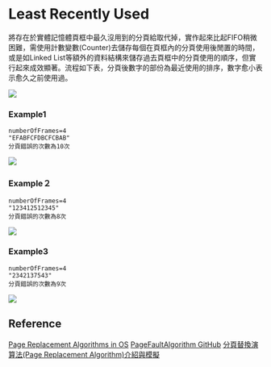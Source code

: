 
# Least Recently Used
將存在於實體記憶體頁框中最久沒用到的分頁給取代掉，實作起來比起FIFO稍微困難，需使用計數變數(Counter)去儲存每個在頁框內的分頁使用後閒置的時間，或是如Linked List等額外的資料結構來儲存過去頁框中的分頁使用的順序，但實行起來成效顯著。流程如下表，分頁後數字的部份為最近使用的排序，數字愈小表示愈久之前使用過。

![](https://image.slidesharecdn.com/42lruoptimal-130119072029-phpapp02/95/42-lru-optimal-5-638.jpg?cb=1358580069)


### Example1
```
numberOfFrames=4
"EFABFCFDBCFCBAB"
分頁錯誤的次數為10次
```
![](https://imgur.com/ULT6cqB.png)

### Example２
```
numberOfFrames=4
"123412512345"
分頁錯誤的次數為8次
```
![](https://imgur.com/P2oechL.gif)

### Example3
```
numberOfFrames=4
"2342137543"
分頁錯誤的次數為9次
```
![](https://i.imgur.com/aVsZDRO.png)



## Reference
[Page Replacement Algorithms in OS](https://www.slideshare.net/AdilAslam4/page-replacement-algorithms-in-os)
[PageFaultAlgorithm GitHub](https://github.com/magiclen/PageFaultAlgorithm)
[分頁替換演算法(Page Replacement Algorithm)介紹與模擬](https://magiclen.org/page-fault/)